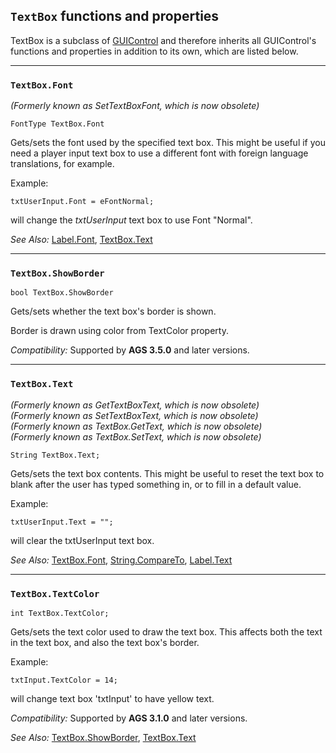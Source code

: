 ## `TextBox` functions and properties

TextBox is a subclass of [GUIControl](GUIControl) and therefore inherits all GUIControl's functions and properties in addition to its own, which are listed below.

---

### `TextBox.Font`

*(Formerly known as SetTextBoxFont, which is now obsolete)*

    FontType TextBox.Font

Gets/sets the font used by the specified text box. This might be useful
if you need a player input text box to use a different font with foreign
language translations, for example.

Example:

    txtUserInput.Font = eFontNormal;

will change the *txtUserInput* text box to use Font "Normal".

*See Also:* [Label.Font](Label#labelfont),
[TextBox.Text](TextBox#textboxtext)

---

### `TextBox.ShowBorder`

    bool TextBox.ShowBorder

Gets/sets whether the text box's border is shown.

Border is drawn using color from TextColor property.

*Compatibility:* Supported by **AGS 3.5.0** and later versions.

---

### `TextBox.Text`

*(Formerly known as GetTextBoxText, which is now obsolete)*<br>
*(Formerly known as SetTextBoxText, which is now obsolete)*<br>
*(Formerly known as TextBox.GetText, which is now obsolete)*<br>
*(Formerly known as TextBox.SetText, which is now obsolete)*

    String TextBox.Text;

Gets/sets the text box contents. This might be useful to reset the text
box to blank after the user has typed something in, or to fill in a
default value.

Example:

    txtUserInput.Text = "";

will clear the txtUserInput text box.

*See Also:* [TextBox.Font](TextBox#textboxfont),
[String.CompareTo](String#stringcompareto),
[Label.Text](Label#labeltext)

---

### `TextBox.TextColor`

    int TextBox.TextColor;

Gets/sets the text color used to draw the text box. This affects both
the text in the text box, and also the text box's border.

Example:

    txtInput.TextColor = 14;

will change text box 'txtInput' to have yellow text.

*Compatibility:* Supported by **AGS 3.1.0** and later versions.

*See Also:* [TextBox.ShowBorder](TextBox#textboxshowborder), [TextBox.Text](TextBox#textboxtext)

